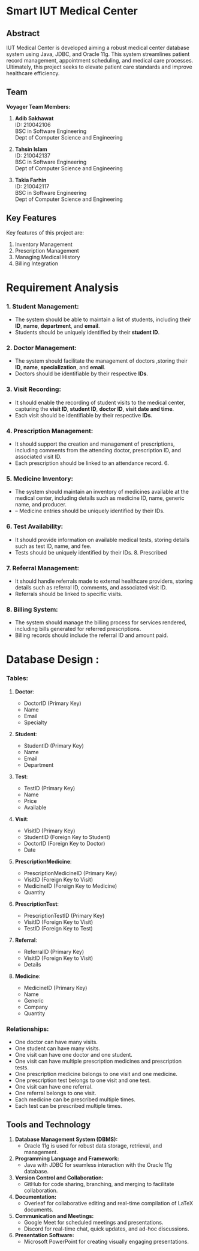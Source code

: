 # Smart IUT Medical Center

## Abstract
IUT Medical Center is developed aiming a robust medical center database system using Java, JDBC, and Oracle 11g. This system streamlines patient record management, appointment scheduling, and medical care processes. Ultimately, this project seeks to elevate patient care standards and improve healthcare efficiency.

## Team
**Voyager Team Members:**
 1. **Adib Sakhawat**<br/>
 ID: 210042106<br/>
 BSC in Software Engineering<br/>
 Dept of Computer Science and Engineering<br/>
 
 2.  **Tahsin Islam**<br/>
 ID: 210042137<br/>
 BSC in Software Engineering<br/>
 Dept of Computer Science and Engineering<br/>
 
 3. **Takia Farhin**<br/>
 ID: 210042117<br/>
 BSC in Software Engineering<br/>
 Dept of Computer Science and Engineering<br/>
  
## Key Features
Key features of this project are:
 1. Inventory Management
 2. Prescription Management
 3. Managing Medical History
 4. Billing Integration
 
# Requirement Analysis
### 1. Student Management: 
- The system should be able to maintain a list of students, including their **ID**, **name**, **department**, and **email**.
- Students should be uniquely identified by their **student ID**.

### 2. Doctor Management:
- The system should facilitate the management of doctors ,storing their **ID**, **name**, **specialization**, and **email**.
- Doctors should be identifiable by their respective **IDs**.

### 3. Visit Recording:
- It should enable the recording of student visits to the medical center, capturing the **visit ID**, **student ID**, **doctor ID**, **visit date and time**.
- Each visit should be identifiable by their respective **IDs**.

### 4. Prescription Management:
- It should support the creation and management of prescriptions, including comments from the attending doctor, prescription ID, and associated visit ID.
- Each prescription should be linked to an attendance record. 6. 

### 5. Medicine Inventory:
- The system should maintain an inventory of medicines available at the medical center, including details such as medicine ID, name, generic name, and producer.
- – Medicine entries should be uniquely identified by their IDs. 

### 6. Test Availability:
- It should provide information on available medical tests, storing details such as test ID, name, and fee. 
- Tests should be uniquely identified by their IDs. 8. Prescribed 

### 7. Referral Management:
- It should handle referrals made to external healthcare providers, storing details such as referral ID, comments, and associated visit ID.
- Referrals should be linked to specific visits. 

### 8. Billing System: 
- The system should manage the billing process for services rendered, including bills generated for referred prescriptions.
- Billing records should include the referral ID and amount paid.

# Database Design :

### Tables:

1. **Doctor**:
   - DoctorID (Primary Key)
   - Name
   - Email
   - Specialty

2. **Student**:
   - StudentID (Primary Key)
   - Name
   - Email
   - Department

3. **Test**:
   - TestID (Primary Key)
   - Name
   - Price
   - Available

4. **Visit**:
   - VisitID (Primary Key)
   - StudentID (Foreign Key to Student)
   - DoctorID (Foreign Key to Doctor)
   - Date

5. **PrescriptionMedicine**:
   - PrescriptionMedicineID (Primary Key)
   - VisitID (Foreign Key to Visit)
   - MedicineID (Foreign Key to Medicine)
   - Quantity

6. **PrescriptionTest**:
   - PrescriptionTestID (Primary Key)
   - VisitID (Foreign Key to Visit)
   - TestID (Foreign Key to Test)

7. **Referral**:
   - ReferralID (Primary Key)
   - VisitID (Foreign Key to Visit)
   - Details

8. **Medicine**:
   - MedicineID (Primary Key)
   - Name
   - Generic
   - Company
   - Quantity

### Relationships:

- One doctor can have many visits.
- One student can have many visits.
- One visit can have one doctor and one student.
- One visit can have multiple prescription medicines and prescription tests.
- One prescription medicine belongs to one visit and one medicine.
- One prescription test belongs to one visit and one test.
- One visit can have one referral.
- One referral belongs to one visit.
- Each medicine can be prescribed multiple times.
- Each test can be prescribed multiple times.



## Tools and Technology
1. **Database Management System (DBMS):**
   - Oracle 11g is used for robust data storage, retrieval, and management.
2. **Programming Language and Framework:**
   - Java with JDBC for seamless interaction with the Oracle 11g database.
3. **Version Control and Collaboration:**
   - GitHub for code sharing, branching, and merging to facilitate collaboration.
4. **Documentation:**
   - Overleaf for collaborative editing and real-time compilation of LaTeX documents.
5. **Communication and Meetings:**
   - Google Meet for scheduled meetings and presentations.
   - Discord for real-time chat, quick updates, and ad-hoc discussions.
6. **Presentation Software:**
   - Microsoft PowerPoint for creating visually engaging presentations.
